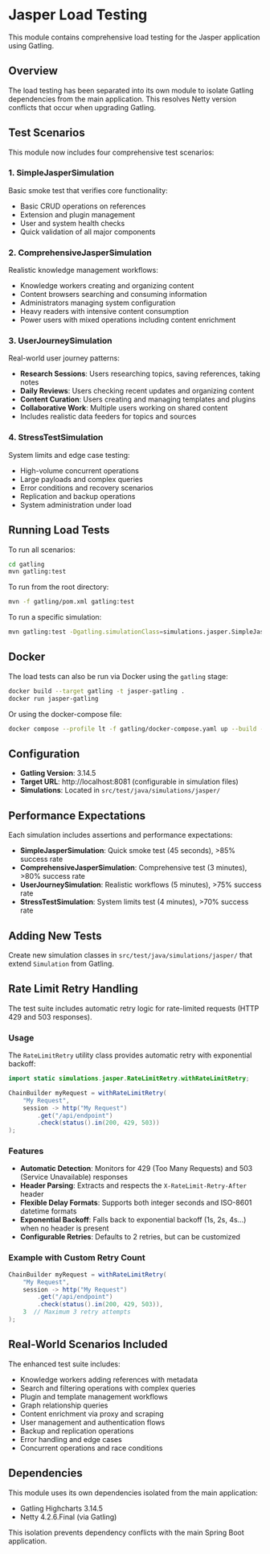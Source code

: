 # Jasper Load Testing

This module contains comprehensive load testing for the Jasper application using Gatling.

## Overview

The load testing has been separated into its own module to isolate Gatling dependencies from the main application. This resolves Netty version conflicts that occur when upgrading Gatling.

## Test Scenarios

This module now includes four comprehensive test scenarios:

### 1. SimpleJasperSimulation
Basic smoke test that verifies core functionality:
- Basic CRUD operations on references
- Extension and plugin management
- User and system health checks
- Quick validation of all major components

### 2. ComprehensiveJasperSimulation  
Realistic knowledge management workflows:
- Knowledge workers creating and organizing content
- Content browsers searching and consuming information
- Administrators managing system configuration
- Heavy readers with intensive content consumption
- Power users with mixed operations including content enrichment

### 3. UserJourneySimulation
Real-world user journey patterns:
- **Research Sessions**: Users researching topics, saving references, taking notes
- **Daily Reviews**: Users checking recent updates and organizing content  
- **Content Curation**: Users creating and managing templates and plugins
- **Collaborative Work**: Multiple users working on shared content
- Includes realistic data feeders for topics and sources

### 4. StressTestSimulation
System limits and edge case testing:
- High-volume concurrent operations
- Large payloads and complex queries
- Error conditions and recovery scenarios
- Replication and backup operations
- System administration under load

## Running Load Tests

To run all scenarios:

```bash
cd gatling
mvn gatling:test
```

To run from the root directory:

```bash
mvn -f gatling/pom.xml gatling:test
```

To run a specific simulation:

```bash
mvn gatling:test -Dgatling.simulationClass=simulations.jasper.SimpleJasperSimulation
```

## Docker

The load tests can also be run via Docker using the `gatling` stage:

```bash
docker build --target gatling -t jasper-gatling .
docker run jasper-gatling
```

Or using the docker-compose file:

```bash
docker compose --profile lt -f gatling/docker-compose.yaml up --build --exit-code-from gatling
```

## Configuration

- **Gatling Version**: 3.14.5
- **Target URL**: http://localhost:8081 (configurable in simulation files)
- **Simulations**: Located in `src/test/java/simulations/jasper/`

## Performance Expectations

Each simulation includes assertions and performance expectations:

- **SimpleJasperSimulation**: Quick smoke test (45 seconds), >85% success rate
- **ComprehensiveJasperSimulation**: Comprehensive test (3 minutes), >80% success rate
- **UserJourneySimulation**: Realistic workflows (5 minutes), >75% success rate  
- **StressTestSimulation**: System limits test (4 minutes), >70% success rate

## Adding New Tests

Create new simulation classes in `src/test/java/simulations/jasper/` that extend `Simulation` from Gatling.

## Rate Limit Retry Handling

The test suite includes automatic retry logic for rate-limited requests (HTTP 429 and 503 responses).

### Usage

The `RateLimitRetry` utility class provides automatic retry with exponential backoff:

```java
import static simulations.jasper.RateLimitRetry.withRateLimitRetry;

ChainBuilder myRequest = withRateLimitRetry(
    "My Request",
    session -> http("My Request")
        .get("/api/endpoint")
        .check(status().in(200, 429, 503))
);
```

### Features

- **Automatic Detection**: Monitors for 429 (Too Many Requests) and 503 (Service Unavailable) responses
- **Header Parsing**: Extracts and respects the `X-RateLimit-Retry-After` header
- **Flexible Delay Formats**: Supports both integer seconds and ISO-8601 datetime formats
- **Exponential Backoff**: Falls back to exponential backoff (1s, 2s, 4s...) when no header is present
- **Configurable Retries**: Defaults to 2 retries, but can be customized

### Example with Custom Retry Count

```java
ChainBuilder myRequest = withRateLimitRetry(
    "My Request",
    session -> http("My Request")
        .get("/api/endpoint")
        .check(status().in(200, 429, 503)),
    3  // Maximum 3 retry attempts
);
```

## Real-World Scenarios Included

The enhanced test suite includes:
- Knowledge workers adding references with metadata
- Search and filtering operations with complex queries
- Plugin and template management workflows
- Graph relationship queries
- Content enrichment via proxy and scraping
- User management and authentication flows
- Backup and replication operations
- Error handling and edge cases
- Concurrent operations and race conditions

## Dependencies

This module uses its own dependencies isolated from the main application:
- Gatling Highcharts 3.14.5
- Netty 4.2.6.Final (via Gatling)

This isolation prevents dependency conflicts with the main Spring Boot application.